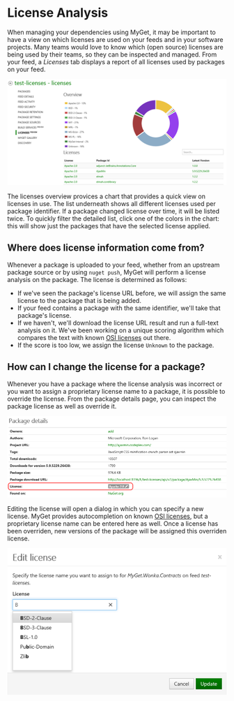 # License Analysis

When managing your dependencies using MyGet, it may be important to have a view on which licenses are used on your feeds and in your software projects. Many teams would love to know which (open source) licenses are being used by their teams, so they can be inspected and managed.
From your feed, a _Licenses_ tab displays a report of all licenses used by packages on your feed.

![License report for NuGet packages](Images/license-analysis.png)

The licenses overview provices a chart that provides a quick view on licenses in use. The list underneath shows all different licenses used per package identifier. If a package changed license over time, it will be listed twice. To quickly filter the detailed list, click one of the colors in the chart: this will show just the packages that have the selected license applied.

## Where does license information come from?

Whenever a package is uploaded to your feed, whether from an upstream package source or by using ```nuget push```, MyGet will perform a license analysis on the package. The license is determined as follows:

* If we've seen the package's license URL before, we will assign the same license to the package that is being added.
* If your feed contains a package with the same identifier, we'll take that package's license.
* If we haven't, we'll download the license URL result and run a full-text analysis on it. We've been working on a unique scoring algorithm which compares the text with known [OSI licenses](http://opensource.org/licenses/) out there.
* If the score is too low, we assign the license ```Unknown``` to the package.

## How can I change the license for a package?

Whenever you have a package where the license analysis was incorrect or you want to assign a proprietary license name to a package, it is possible to override the license. From the package details page, you can inspect the package license as well as override it.

![License report for an individual NuGet package](Images/package-details-license.png)

Editing the license will open a dialog in which you can specify a new license. MyGet provides autocompletion on known [OSI licenses](http://opensource.org/licenses/), but a proprietary license name can be entered here as well. Once a license has been overriden, new versions of the package will be assigned this overriden license.

![Edit NuGet package license information](Images/edit-license.png)